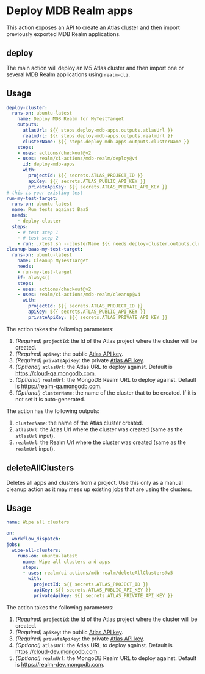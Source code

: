 # Deploy MDB Realm apps

This action exposes an API to create an Atlas cluster and then import previously exported MDB Realm applications.

## deploy

The main action will deploy an M5 Atlas cluster and then import one or several MDB Realm applications using `realm-cli`.

## Usage

```yaml
deploy-cluster:
  runs-on: ubuntu-latest
    name: Deploy MDB Realm for MyTestTarget
    outputs:
      atlasUrl: ${{ steps.deploy-mdb-apps.outputs.atlasUrl }}
      realmUrl: ${{ steps.deploy-mdb-apps.outputs.realmUrl }}
      clusterName: ${{ steps.deploy-mdb-apps.outputs.clusterName }}
    steps:
    - uses: actions/checkout@v2
    - uses: realm/ci-actions/mdb-realm/deploy@v4
      id: deploy-mdb-apps
      with:
        projectId: ${{ secrets.ATLAS_PROJECT_ID }}
        apiKey: ${{ secrets.ATLAS_PUBLIC_API_KEY }}
        privateApiKey: ${{ secrets.ATLAS_PRIVATE_API_KEY }}
# this is your existing test
run-my-test-target:
  runs-on: ubuntu-latest
  name: Run tests against BaaS
  needs:
    - deploy-cluster
  steps:
    - # test step 1
    - # test step 2
    - run: ./test.sh --clusterName ${{ needs.deploy-cluster.outputs.clusterName }} --realmUrl ${{ needs.deploy-cluster.outputs.realmUrl }}
cleanup-baas-my-test-target:
  runs-on: ubuntu-latest
    name: Cleanup MyTestTarget
    needs:
    - run-my-test-target
    if: always()
    steps:
    - uses: actions/checkout@v2
    - uses: realm/ci-actions/mdb-realm/cleanup@v4
      with:
        projectId: ${{ secrets.ATLAS_PROJECT_ID }}
        apiKey: ${{ secrets.ATLAS_PUBLIC_API_KEY }}
        privateApiKey: ${{ secrets.ATLAS_PRIVATE_API_KEY }}

```

The action takes the following parameters:

1. *(Required)* `projectId`: the Id of the Atlas project where the cluster will be created.
1. *(Required)* `apiKey`: the public [Atlas API key](https://docs.atlas.mongodb.com/configure-api-access/).
1. *(Required)* `privateApiKey`: the private [Atlas API key](https://docs.atlas.mongodb.com/configure-api-access/).
1. *(Optional)* `atlasUrl`: the Atlas URL to deploy against. Default is https://cloud-qa.mongodb.com.
1. *(Optional)* `realmUrl`: the MongoDB Realm URL to deploy against. Default is https://realm-qa.mongodb.com.
1. *(Optional)* `clusterName`: the name of the cluster that to be created. If it is not set it is auto-generated.

The action has the following outputs:

1. `clusterName`: the name of the Atlas cluster created.
1. `atlasUrl`: the Atlas Url where the cluster was created (same as the `atlasUrl` input).
1. `realmUrl`: the Realm Url where the cluster was created (same as the `realmUrl` input).

## deleteAllClusters

Deletes all apps and clusters from a project. Use this only as a manual cleanup action as it may mess up existing jobs that are using the clusters.

## Usage

```yaml
name: Wipe all clusters

on:
  workflow_dispatch:
jobs:
  wipe-all-clusters:
    runs-on: ubuntu-latest
      name: Wipe all clusters and apps
      steps:
      - uses: realm/ci-actions/mdb-realm/deleteAllClusters@v5
        with:
          projectId: ${{ secrets.ATLAS_PROJECT_ID }}
          apiKey: ${{ secrets.ATLAS_PUBLIC_API_KEY }}
          privateApiKey: ${{ secrets.ATLAS_PRIVATE_API_KEY }}
```

The action takes the following parameters:

1. *(Required)* `projectId`: the Id of the Atlas project where the cluster will be created.
1. *(Required)* `apiKey`: the public [Atlas API key](https://docs.atlas.mongodb.com/configure-api-access/).
1. *(Required)* `privateApiKey`: the private [Atlas API key](https://docs.atlas.mongodb.com/configure-api-access/).
1. *(Optional)* `atlasUrl`: the Atlas URL to deploy against. Default is https://cloud-dev.mongodb.com.
1. *(Optional)* `realmUrl`: the MongoDB Realm URL to deploy against. Default is https://realm-dev.mongodb.com.
